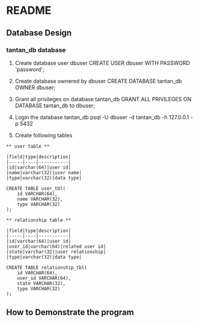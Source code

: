 # README

## Database Design

### tantan_db database

1. Create database user dbuser
CREATE USER dbuser WITH PASSWORD 'password';

2. Create database ownered by dbuser
CREATE DATABASE tantan_db OWNER dbuser;

3.  Grant all privileges on database tantan_db
GRANT ALL PRIVILEGES ON DATABASE tantan_db to dbuser;

4. Login the database tantan_db
psql -U dbuser -d tantan_db -h 127.0.0.1 -p 5432

5. Create following tables

```
** user table **

|field|type|description|
|-----|----|-----------|
|id|varchar(64)|user id|
|name|varchar(32)|user name|
|type|varchar(32)|data type|

CREATE TABLE user_tbl(
    id VARCHAR(64), 
    name VARCHAR(32),
    type VARCHAR(32)
);
```

```
** relationship table **

|field|type|description|
|-----|----|-----------|
|id|varchar(64)|user id|
|user_id|varchar(64)|related user id|
|state|varchar(32)|user relationship|
|type|varchar(32)|data type|

CREATE TABLE relationship_tbl(
    id VARCHAR(64),
    user_id VARCHAR(64), 
    state VARCHAR(32),
    type VARCHAR(32)
);
```

## How to Demonstrate the program

